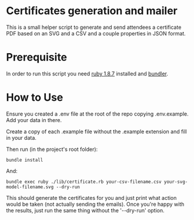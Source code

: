 Certificates generation and mailer
==================================

This is a small helper script to generate and send attendees a certificate PDF based on an SVG and a CSV and a couple properties in JSON format.

Prerequisite
============

In order to run this script you need [ruby 1.8.7](http://cache.ruby-lang.org/pub/ruby/1.8/ruby-1.8.7-p374.zip) installed and [bundler](http://bundler.io/).

How to Use
==========

Ensure you created a .env file at the root of the repo copying .env.example. Add your data in there.

Create a copy of each .example file without the .example extension and fill in your data.

Then run (in the project's root folder):

```
bundle install
```

And:

```
bundle exec ruby ./lib/certificate.rb your-csv-filename.csv your-svg-model-filename.svg --dry-run
```

This should generate the certificates for you and just print what action would be taken (not actually sending the emails). Once you're happy with the results, just run the same thing without the '--dry-run' option.

